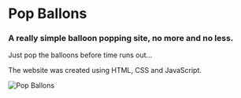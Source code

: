 # Pop Ballons
### A really simple balloon popping site, no more and no less.

 Just pop the balloons before time runs out...

 The website was created using HTML, CSS and JavaScript.

 ![Pop Ballons](https://i.imgur.com/09a8kGG.png)

